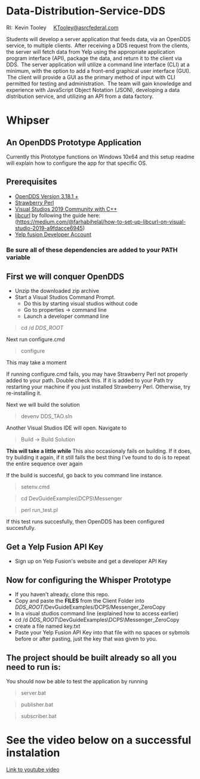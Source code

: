 # Data-Distribution-Service-DDS
RI:  Kevin Tooley       KTooley@asrcfederal.com 

Students will develop a server application that feeds data, via an OpenDDS service, to multiple clients.  After receiving a DDS request from the clients, the server will fetch data from Yelp using the appropriate application program interface (API), package the data, and return it to the client via DDS.  The server application will utilize a command line interface (CLI) at a minimum, with the option to add a front-end graphical user interface (GUI).  The client will provide a GUI as the primary method of input with CLI permitted for testing and administration.  The team will gain knowledge and experience with JavaScript Object Notation (JSON), developing a data distribution service, and utilizing an API from a data factory.    

# Whipser 
## An OpenDDS Prototype Application

Currently this Prototype functions on Windows 10x64 and this setup readme will explain
how to configure the app for that specific OS.

## Prerequisites
* [OpenDDS Version 3.18.1 + ](https://opendds.org/quickstart/GettingStartedWindows.html)
* [Strawberry Perl](https://strawberryperl.com/)
* [Visual Studios 2019 Community with C++](https://visualstudio.microsoft.com/downloads/)
* [libcurl](https://github.com/curl/curl) by following the guide here: (https://medium.com/@farhabihelal/how-to-set-up-libcurl-on-visual-studio-2019-a9fdacce6945)
* [Yelp fusion Developer Account](https://fusion.yelp.com/)

### Be sure all of these dependencies are added to your PATH variable

## First we will conquer OpenDDS
* Unzip the downloaded zip archive
* Start a Visual Studios Command Prompt. 
  - Do this by starting visual studios without code
  - Go to properties -> command line
  - Launch a developer command line
> cd /d <i>DDS_ROOT</i>

Next run configure.cmd

> configure

This may take a moment

If running configure.cmd fails, you may have Strawberry Perl not properly added to your path. Double check this.
If it is added to your Path try restarting your machine if you just installed Strawberry Perl.
Otherwise, try re-installing it.

Next we will build the solution

> devenv DDS_TAO.sln

Another Visual Studios IDE will open.
Navigate to

> Build -> Build Solution

<B>This will take a little while</B>
This also occasionaly fails on building.
If it does, try building it again, if it still fails the best thing I've found to do is to repeat the entire sequence over again

If the build is succesful, go back to you command line instance. 

> setenv.cmd

> cd DevGuideExamples\DCPS\Messenger

> perl run_test.pl

If this test runs succesfully, then OpenDDS has been configured succesfully.

## Get a Yelp Fusion API Key

* Sign up on Yelp Fusion's website and get a developer API Key

## Now for configuring the Whisper Prototype
* If you haven't already, clone this repo.
* Copy and paste the <B>FILES</B> from the Client Folder into <i>DDS_ROOT</i>/DevGuideExamples/DCPS/Messenger_ZeroCopy
* In a visual studios command line (explained how to access earlier)
* cd /d <i>DDS_ROOT</i>\DevGuideExamples\DCPS\Messenger_ZeroCopy
* create a file named key.txt
* Paste your Yelp Fusion API Key into that file with no spaces or sybmols before or after pasting, just the key that was given to you.

## The project should be built already so all you need to run is:

You should now be able to test the application by running
> server.bat

> publisher.bat

> subscriber.bat

# See the video below on a successful instalation
[Link to youtube video](https://www.youtube.com/watch?v=U47jY-IYkIc)
